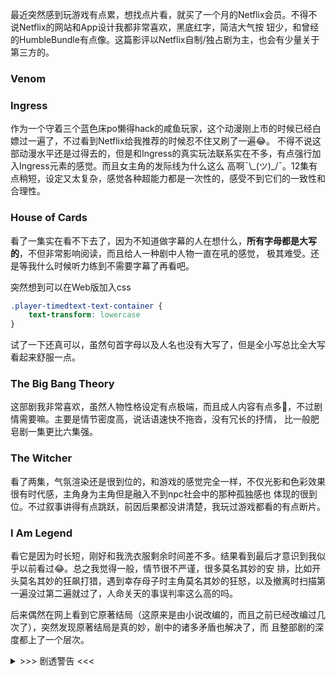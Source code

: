 最近突然感到玩游戏有点累，想找点片看，就买了一个月的Netflix会员。不得不说Netflix的网站和App设计我都非常喜欢，黑底红字，简洁大气按
钮少，和曾经的HumbleBundle有点像。这篇影评以Netflix自制/独占剧为主，也会有少量关于第三方的。

### Venom

### Ingress

作为一个守着三个蓝色床po懒得hack的咸鱼玩家，这个动漫刚上市的时候已经白嫖过一遍了，不过看到Netflix给我推荐的时候忍不住又刷了一遍😂。
不得不说这部动漫水平还是过得去的，但是和Ingress的真实玩法联系实在不多，有点强行加入Ingress元素的感觉。而且女主角的发际线为什么这么
高啊¯\\\_(ツ)\_/¯。12集有点稍短，设定又太复杂，感觉各种超能力都是一次性的，感受不到它们的一致性和合理性。

### House of Cards

看了一集实在看不下去了，因为不知道做字幕的人在想什么，**所有字母都是大写的**，不但非常影响阅读，而且给人一种剧中人物一直在吼的感觉，
极其难受。还是等我什么时候听力练到不需要字幕了再看吧。

突然想到可以在Web版加入css

```css
.player-timedtext-text-container {
    text-transform: lowercase
}
```

试了一下还真可以，虽然句首字母以及人名也没有大写了，但是全小写总比全大写看起来舒服一点。

### The Big Bang Theory

这部剧我非常喜欢，虽然人物性格设定有点极端，而且成人内容有点多🤷，不过剧情需要嘛。主要是情节密度高，说话语速快不拖沓，没有冗长的抒情，
比一般肥皂剧一集更比六集强。

### The Witcher

看了两集，气氛渲染还是很到位的，和游戏的感觉完全一样，不仅光影和色彩效果很有时代感，主角身为主角但是融入不到npc社会中的那种孤独感也
体现的很到位。不过叙事讲得有点跳跃，前因后果都没讲清楚，我玩过游戏都看的有点断片。

### I Am Legend

看它是因为时长短，刚好和我洗衣服剩余时间差不多。结果看到最后才意识到我似乎以前看过😂。总之我觉得一般，情节很不严谨，很多莫名其妙的安
排，比如开头莫名其妙的狂飙打猎，遇到幸存母子时主角莫名其妙的狂怒，以及撤离时扫描第一遍没过第二遍就过了，人命关天的事误判率这么高的吗。

后来偶然在网上看到它原著结局（这原来是由小说改编的，而且之前已经改编过几次了），突然发现原著结局是真的妙，剧中的诸多矛盾也解决了，而
且整部剧的深度都上了一个层次。

<details><summary>>>> 剧透警告 <<<</summary>

原著结局最后主角发现僵尸们其实仍然有智慧，而且已经建立了他们的家庭和社会，而自己才是这个世界中的异类，是无理猎杀僵尸的杀人恶魔。这也
解释了剧中僵尸为什么有领袖还会设陷阱，以及他们既然有智慧为什么还要拼死攻击主角（他们想救出被主角抓获的僵尸）。这个结局真的让我陷入了
思考，思绪甚至飘到了如果有一天AI成为了这个世界的主要公民，人类是否应该把自己的命运交给它们民主决定。

</details>
